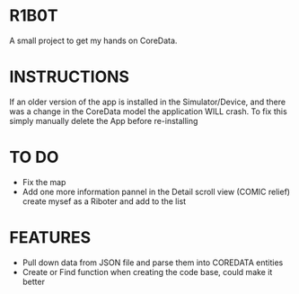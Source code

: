 R1B0T
=====

A small project to get my hands on CoreData.


INSTRUCTIONS
============

If an older version of the app is installed in the Simulator/Device, and 
there was a change in the CoreData model the application WILL crash.
To fix this simply manually delete the App before re-installing 


TO DO
=====

- Fix the map
- Add one more information pannel in the Detail scroll view
(COMIC relief) create mysef as a Riboter and add to the list

FEATURES
========
- Pull down data from JSON file and parse them into COREDATA entities
- Create or Find function when creating the code base, could make it better

